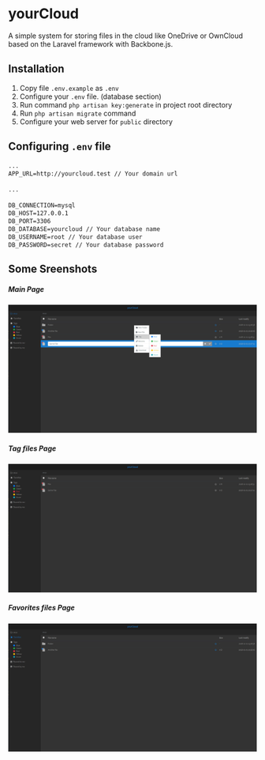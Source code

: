yourCloud
=========

A simple system for storing files in the cloud like OneDrive or OwnCloud based on the Laravel framework with Backbone.js.

## Installation
1. Copy file `.env.example` as `.env`
2. Configure your `.env` file. (database section)
3. Run command `php artisan key:generate` in project root directory
4. Run `php artisan migrate` command
5. Configure your web server for `public` directory


## Configuring `.env` file
```
...
APP_URL=http://yourcloud.test // Your domain url

...

DB_CONNECTION=mysql
DB_HOST=127.0.0.1
DB_PORT=3306
DB_DATABASE=yourcloud // Your database name
DB_USERNAME=root // Your database user
DB_PASSWORD=secret // Your database password
```

## Some Sreenshots
##### Main Page
![yourCloud Screenshot 1](docs/Screenshoots/yourCloud1.jpg?raw=true "yourCloud1")
##### Tag files Page
![yourCloud Screenshot 1](docs/Screenshoots/yourCloud2.jpg?raw=true "yourCloud1")
##### Favorites files Page
![yourCloud Screenshot 1](docs/Screenshoots/yourCloud3.jpg?raw=true "yourCloud1")
